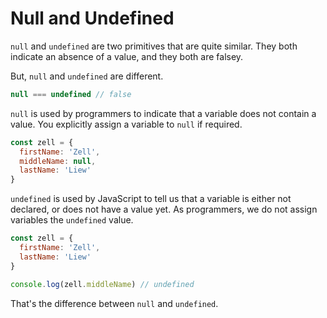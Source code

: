 # Null and Undefined

`null` and `undefined` are two primitives that are quite similar. They both indicate an absence of a value, and they both are falsey.

But, `null` and `undefined` are different.

```js
null === undefined // false
```

`null` is used by programmers to indicate that a variable does not contain a value. You explicitly assign a variable to `null` if required.

```js
const zell = {
  firstName: 'Zell',
  middleName: null,
  lastName: 'Liew'
}
```

`undefined` is used by JavaScript to tell us that a variable is either not declared, or does not have a value yet. As programmers, we do not assign variables the `undefined` value.

```js
const zell = {
  firstName: 'Zell',
  lastName: 'Liew'
}

console.log(zell.middleName) // undefined
```

That's the difference between `null` and `undefined`.
